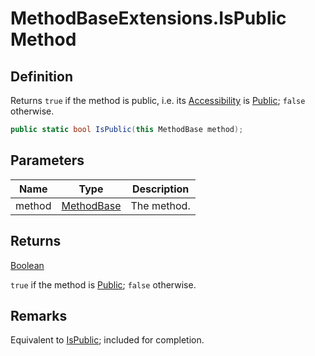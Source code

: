 # MethodBaseExtensions.IsPublic Method
## Definition

Returns `true` if the method is public, i.e. its [Accessibility](MrKWatkins.Reflection.Accessibility.md) is [Public](MrKWatkins.Reflection.Accessibility.md#fields); `false` otherwise.

```c#
public static bool IsPublic(this MethodBase method);
```

## Parameters

| Name | Type | Description |
| ---- | ---- | ----------- |
| method | [MethodBase](https://learn.microsoft.com/en-gb/dotnet/api/System.Reflection.MethodBase) | The method. |

## Returns

[Boolean](https://learn.microsoft.com/en-gb/dotnet/api/System.Boolean)

`true` if the method is [Public](MrKWatkins.Reflection.Accessibility.md#fields); `false` otherwise.
## Remarks

Equivalent to [IsPublic](https://learn.microsoft.com/en-gb/dotnet/api/System.Reflection.MethodBase.IsPublic); included for completion.
